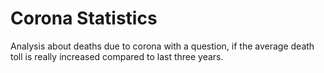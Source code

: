 Corona Statistics
=============

Analysis about deaths due to corona with a question, if 
the average death toll is really increased
compared to last three years.


